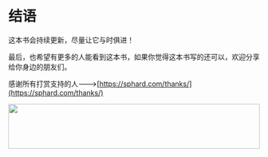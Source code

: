 # 结语
这本书会持续更新，尽量让它与时俱进！

最后，也希望有更多的人能看到这本书，如果你觉得这本书写的还可以，欢迎分享给你身边的朋友们。

感谢所有打赏支持的人--->[https://sphard.com/thanks/](https://sphard.com/thanks/)

<a href="https://www.vultr.com/?ref=7295225"><img src="https://www.vultr.com/media/banner_1.png" width="100%" height="90"></a>